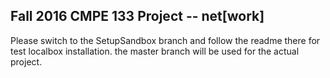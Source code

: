 ## Fall 2016 CMPE 133 Project -- net[work]

Please switch to the SetupSandbox branch and follow the readme there for test localbox installation.
the master branch will be used for the actual project.
